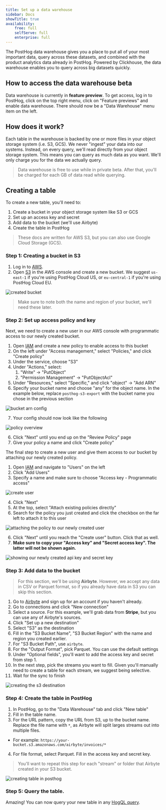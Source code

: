 ```yaml
---
title: Set up a data warehouse
sidebar: Docs
showTitle: true
availability:
    free: full
    selfServe: full
    enterprise: full
---
```


The PostHog data warehouse gives you a place to put all of your most important data, query across these datasets, and combined with the product analytics data already in PostHog. Powered by Clickhouse, the data warehouse enables you to query across big datasets quickly. 

## How to access the data warehouse beta

Data warehouse is currently in **feature preview**. To get access, log in to PostHog, click on the top right menu, click on "Feature previews" and enable data warehouse. There should now be a "Data Warehouse" menu item on the left.

## How does it work?

Each table in the warehouse is backed by one or more files in your object storage system (i.e. S3, GCS). We never "ingest" your data into our systems. Instead, on every query, we'll read directly from your object storage system. This means you can query as much data as you want. We'll only charge you for the data we actually query.

> Data warehouse is free to use while in private beta. After that, you'll be charged for each GB of data read while querying.

## Creating a table

To create a new table, you'll need to:
1. Create a bucket in your object storage system like S3 or GCS
2. Set up an access key and secret
3. Add data to the bucket (we'll use Airbyte)
4. Create the table in PostHog

> These docs are written for AWS S3, but you can also use Google Cloud Storage (GCS).

### Step 1: Creating a bucket in S3

1. Log in to [AWS](https://console.aws.amazon.com/).
2. Open [S3](https://s3.console.aws.amazon.com/) in the AWS console and create a new bucket. We suggest `us-east-1` if you're using PostHog Cloud US, or `eu-central-1` if you're using PostHog Cloud EU.

![created bucket](../../images/docs/apps/s3-export/bucket.png)

> Make sure to note both the name and region of your bucket, we'll need these later.

### Step 2: Set up access policy and key

Next, we need to create a new user in our AWS console with programmatic access to our newly created bucket.

1. Open [IAM](https://console.aws.amazon.com/iam/home) and create a new policy to enable access to this bucket
2. On the left under "Access management," select "Policies," and click "Create policy"
3. Under the service, choose "S3"
4. Under "Actions," select:
    1. "Write" -> "PutObject"
    2. "Permission Management" -> "PutObjectAcl"
5. Under "Resources," select "Specific," and click "object" -> "Add ARN"
6. Specify your bucket name and choose "any" for the object name. In the example below, replace `posthog-s3-export` with the bucket name you chose in the previous section

![bucket arn config](../../images/docs/apps/s3-export/bucket-arn.png)

7. Your config should now look like the following

![policy overview](../../images/docs/apps/s3-export/policy-config.png)

6. Click "Next" until you end up on the "Review Policy" page
7. Give your policy a name and click "Create policy"

The final step to create a new user and give them access to our bucket by attaching our newly created policy.

1. Open [IAM](https://console.aws.amazon.com/iam/home) and navigate to "Users" on the left
2. Click "Add Users"
3. Specify a name and make sure to choose "Access key - Programmatic access"

![create user](../../images/docs/apps/s3-export/create-user.png)

4. Click "Next"
5. At the top, select "Attach existing policies directly"
6. Search for the policy you just created and click the checkbox on the far left to attach it to this user

![attaching the policy to our newly created user](../../images/docs/apps/s3-export/attach-policy.png)

6. Click "Next" until you reach the "Create user" button. Click that as well.
7. **Make sure to copy your "Access key" and "Secret access key". The latter will not be shown again.**

![showing our newly created api key and secret key](../../images/docs/apps/s3-export/access-keys.png)

### Step 3: Add data to the bucket

> For this section, we'll be using **Airbyte**. However, we accept any data in CSV or Parquet format, so if you already have data in S3 you can skip this section.

1. Go to [Airbyte](https://airbyte.com) and sign up for an account if you haven't already.
2. Go to connections and click "New connection"
3. Select a source. For this example, we'll grab data from **Stripe**, but you can use any of Airbyte's sources.
4. Click "Set up a new destination"
5. Select "S3" as the destination
6. Fill in the "S3 Bucket Name", "S3 Bucket Region" with the name and region you created earlier.
7. For "S3 Bucket Path", use `airbyte`.
8. For the "Output Format", pick Parquet. You can use the default settings
9. Under "Optional fields", you'll want to add the access key and secret from step 1.
10. In the next step, pick the streams you want to fill. Given you'll manually need to create a table for each stream, we suggest being selective.
11. Wait for the sync to finish

![creating the s3 destination](../../images/features/data-warehouse/airbyte-destination.png)

### Step 4: Create the table in PostHog

1. In PostHog, go to the "Data Warehouse" tab and click "New table"
2. Fill in the table name.
3. For the URL pattern, copy the URL from S3, up to the bucket name. Replace the file name with `*`, as Airbyte will split larges streams out into multiple files.
  - For example: `https://your-bucket.s3.amazonaws.com/airbyte/invoices/*`
4. For file format, select Parquet. Fill in the access key and secret key.

> You'll want to repeat this step for each "stream" or folder that Airbyte created in your S3 bucket.

![creating table in posthog](../../images/features/data-warehouse/create-table.png)

### Step 5: Query the table.

Amazing! You can now query your new table in any [HogQL query](/docs/product-analytics/hogql).
